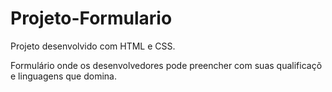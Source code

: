 # Projeto-Formulario
Projeto desenvolvido com HTML e CSS.

Formulário onde os desenvolvedores pode preencher com suas qualificaçõ e linguagens que domina.
